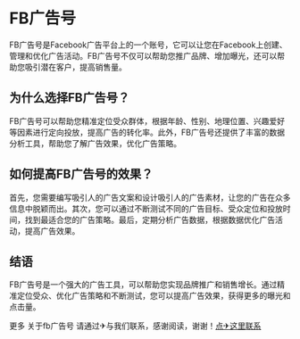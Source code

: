 # FB广告号

FB广告号是Facebook广告平台上的一个账号，它可以让您在Facebook上创建、管理和优化广告活动。FB广告号不仅可以帮助您推广品牌、增加曝光，还可以帮助您吸引潜在客户，提高销售量。

## 为什么选择FB广告号？

FB广告号可以帮助您精准定位受众群体，根据年龄、性别、地理位置、兴趣爱好等因素进行定向投放，提高广告的转化率。此外，FB广告号还提供了丰富的数据分析工具，帮助您了解广告效果，优化广告策略。

## 如何提高FB广告号的效果？

首先，您需要编写吸引人的广告文案和设计吸引人的广告素材，让您的广告在众多信息中脱颖而出。其次，您可以通过不断测试不同的广告目标、受众定位和投放时间，找到最适合您的广告策略。最后，定期分析广告数据，根据数据优化广告活动，提高广告效果。

## 结语

FB广告号是一个强大的广告工具，可以帮助您实现品牌推广和销售增长。通过精准定位受众、优化广告策略和不断测试，您可以提高广告效果，获得更多的曝光和点击量。

更多 关于fb广告号 请通过✈与我们联系，感谢阅读，谢谢！[点✈这里联系](https://t.me/pt99bot)